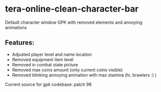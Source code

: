 # tera-online-clean-character-bar
Default character window GPK with removed elements and annoying animations

## Features:

* Adjusted player level and name location
* Removed equipment item level
* Removed in combat state picture
* Removed max coins amount (only current coins visible)
* Removed blinking annoying animation with max stamina (hi, brawlers :) )

Current source for gpk codebase: patch 98
